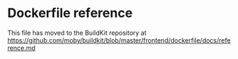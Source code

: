 # Dockerfile reference

This file has moved to the BuildKit repository at https://github.com/moby/buildkit/blob/master/frontend/dockerfile/docs/reference.md
